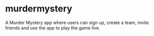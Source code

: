 # murdermystery

A Murder Mystery app where users can sign up, create a team, invite friends and use the app to play the game live.
